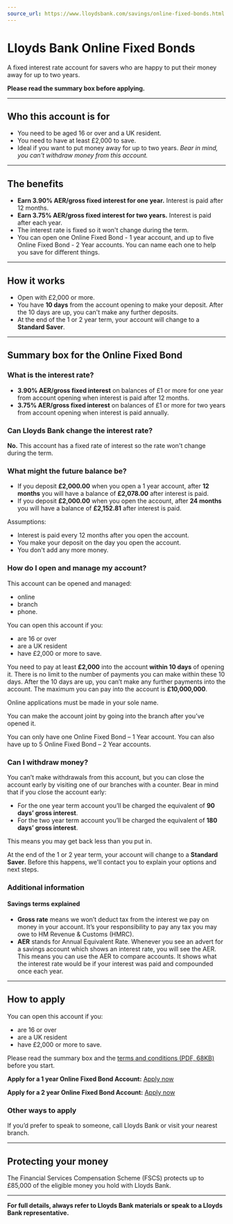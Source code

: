 ```yaml
---
source_url: https://www.lloydsbank.com/savings/online-fixed-bonds.html
---
```


# Lloyds Bank Online Fixed Bonds

A fixed interest rate account for savers who are happy to put their money away for up to two years.

**Please read the summary box before applying.**

---

## Who this account is for

- You need to be aged 16 or over and a UK resident.
- You need to have at least £2,000 to save.
- Ideal if you want to put money away for up to two years. *Bear in mind, you can't withdraw money from this account.*

---

## The benefits

- **Earn 3.90% AER/gross fixed interest for one year.**
  Interest is paid after 12 months.
- **Earn 3.75% AER/gross fixed interest for two years.**
  Interest is paid after each year.
- The interest rate is fixed so it won't change during the term.
- You can open one Online Fixed Bond - 1 year account, and up to five Online Fixed Bond - 2 Year accounts. You can name each one to help you save for different things.

---

## How it works

- Open with £2,000 or more.
- You have **10 days** from the account opening to make your deposit. After the 10 days are up, you can't make any further deposits.
- At the end of the 1 or 2 year term, your account will change to a **Standard Saver**.

---

## Summary box for the Online Fixed Bond

### What is the interest rate?

- **3.90% AER/gross fixed interest** on balances of £1 or more for one year from account opening when interest is paid after 12 months.
- **3.75% AER/gross fixed interest** on balances of £1 or more for two years from account opening when interest is paid annually.

### Can Lloyds Bank change the interest rate?

**No.** This account has a fixed rate of interest so the rate won't change during the term.

### What might the future balance be?

- If you deposit **£2,000.00** when you open a 1 year account, after **12 months** you will have a balance of **£2,078.00** after interest is paid.
- If you deposit **£2,000.00** when you open the account, after **24 months** you will have a balance of **£2,152.81** after interest is paid.

Assumptions:
- Interest is paid every 12 months after you open the account.
- You make your deposit on the day you open the account.
- You don't add any more money.

### How do I open and manage my account?

This account can be opened and managed:
- online
- branch
- phone.

You can open this account if you:
- are 16 or over
- are a UK resident
- have £2,000 or more to save.

You need to pay at least **£2,000** into the account **within 10 days** of opening it. There is no limit to the number of payments you can make within these 10 days. After the 10 days are up, you can’t make any further payments into the account. The maximum you can pay into the account is **£10,000,000**.

Online applications must be made in your sole name.

You can make the account joint by going into the branch after you’ve opened it.

You can only have one Online Fixed Bond – 1 Year account. You can also have up to 5 Online Fixed Bond – 2 Year accounts.

### Can I withdraw money?

You can’t make withdrawals from this account, but you can close the account early by visiting one of our branches with a counter. Bear in mind that if you close the account early:
- For the one year term account you’ll be charged the equivalent of **90 days’ gross interest**.
- For the two year term account you’ll be charged the equivalent of **180 days’ gross interest**.

This means you may get back less than you put in.

At the end of the 1 or 2 year term, your account will change to a **Standard Saver**. Before this happens, we'll contact you to explain your options and next steps.

### Additional information

#### Savings terms explained

- **Gross rate** means we won’t deduct tax from the interest we pay on money in your account. It’s your responsibility to pay any tax you may owe to HM Revenue & Customs (HMRC).
- **AER** stands for Annual Equivalent Rate. Whenever you see an advert for a savings account which shows an interest rate, you will see the AER. This means you can use the AER to compare accounts. It shows what the interest rate would be if your interest was paid and compounded once each year.

---

## How to apply

You can open this account if you:
- are 16 or over
- are a UK resident
- have £2,000 or more to save.

Please read the summary box and the [terms and conditions (PDF, 68KB)](https://www.lloydsbank.com/assets/media/pdfs/savings/online-fixed-bond-conditions.pdf) before you start.


**Apply for a 1 year Online Fixed Bond Account:**
[Apply now](https://apply.lloydsbank.co.uk/sales-content/cwa/l/pao/index-app.html?WT.ac=apply/savings-fixedbond1y/deep-link#/fixedbond1y/before-you-start)

**Apply for a 2 year Online Fixed Bond Account:**
[Apply now](https://apply.lloydsbank.co.uk/sales-content/cwa/l/pao/index-app.html?WT.ac=apply/savings-fixedbond2y/deep-link#/fixedbond2y/before-you-start)

### Other ways to apply

If you’d prefer to speak to someone, call Lloyds Bank or visit your nearest branch.

---

## Protecting your money

The Financial Services Compensation Scheme (FSCS) protects up to £85,000 of the eligible money you hold with Lloyds Bank.

---

**For full details, always refer to Lloyds Bank materials or speak to a Lloyds Bank representative.**
